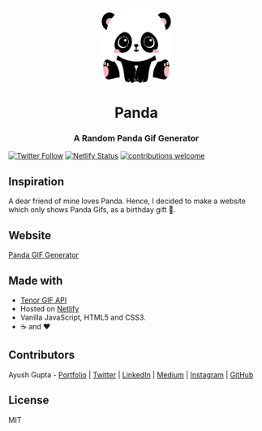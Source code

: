 <p align="center">
<img src="https://github.com/gupta-ji6/panda/raw/master/assets/panda-icon.webp" alt="Panda Logo" height="150">
</p>

<div align="center">
<h1>Panda</h1>
<h3>A Random Panda Gif Generator</h3>
</div>

[![Twitter Follow](https://img.shields.io/twitter/follow/_guptaji_?style=social)](https://twitter.com/intent/follow?screen_name=_guptaji_)
[![Netlify Status](https://api.netlify.com/api/v1/badges/964b08f8-3819-4843-be1e-af2550d88da1/deploy-status)](https://app.netlify.com/sites/panda-gif/deploys)
[![contributions welcome](https://img.shields.io/badge/contributions-welcome-brightgreen.svg?style=flat)](https://github.com/dwyl/esta/issues)

## Inspiration

A dear friend of mine loves Panda. Hence, I decided to make a website which only shows Panda Gifs, as a birthday gift 🎂.

## Website

[Panda GIF Generator](https://panda-gif.netlify.com/)

## Made with

* [Tenor GIF API](https://tenor.com/gifapi)
* Hosted on [Netlify](https://www.netlify.com/)
* Vanilla JavaScript, HTML5 and CSS3.
* ☕ and ❤

## Contributors

Ayush Gupta - [Portfolio](http://ayushgupta.tech/) | [Twitter](https://twitter.com/_guptaji_) | [LinkedIn](https://www.linkedin.com/in/guptaji6/) | [Medium](https://medium.com/@guptaji) | [Instagram](https://www.instagram.com/_.guptaji._/) | [GitHub](https://github.com/gupta-ji6)

## License

MIT
